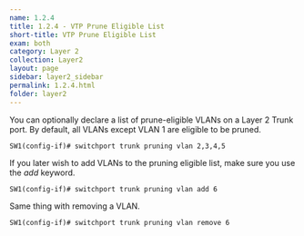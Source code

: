 ```yaml
---
name: 1.2.4
title: 1.2.4 - VTP Prune Eligible List
short-title: VTP Prune Eligible List
exam: both
category: Layer 2
collection: Layer2
layout: page
sidebar: layer2_sidebar
permalink: 1.2.4.html
folder: layer2
---
```

You can optionally declare a list of prune-eligible VLANs on a Layer 2 Trunk port. By default, all VLANs except VLAN 1 are eligible to be pruned.
```
SW1(config-if)# switchport trunk pruning vlan 2,3,4,5
```
If you later wish to add VLANs to the pruning eligible list, make sure you use the *add* keyword.
```
SW1(config-if)# switchport trunk pruning vlan add 6
```
Same thing with removing a VLAN.
```
SW1(config-if)# switchport trunk pruning vlan remove 6
```
